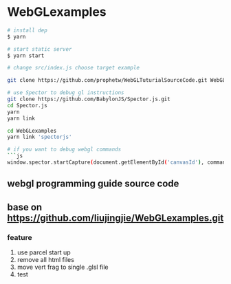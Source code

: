 # WebGLexamples

```bash
# install dep
$ yarn

# start static server
$ yarn start

# change src/index.js choose target example

git clone https://github.com/prophetw/WebGLTuturialSourceCode.git WebGLexamples

# use Spector to debug gl instructions
git clone https://github.com/BabylonJS/Spector.js.git
cd Spector.js 
yarn 
yarn link

cd WebGLexamples
yarn link 'spectorjs'

# if you want to debug webgl commands 
```js
window.spector.startCapture(document.getElementById('canvasId'), commandCount)
```

##  webgl programming guide source code 
##  base on https://github.com/liujingjie/WebGLexamples.git

### feature
1. use parcel start up
2. remove all html files
3. move vert frag to single .glsl file
4. test 
